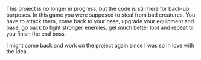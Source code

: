 This project is no longer in progress, but the code is still here for back-up purposes. In this game you were supposed to steal from bad creatures. You have to attack them,
come back to your base, upgrade your equipment and base, go back to fight stronger enemies, get much better loot and repeat till you finish the end boss.

I might come back and work on the project again since I was so in love with the idea.
